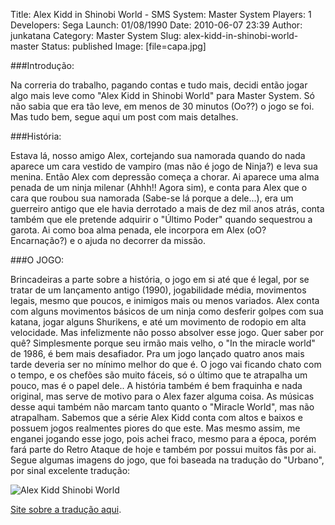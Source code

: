 Title: Alex Kidd in Shinobi World - SMS
System: Master System
Players: 1
Developers: Sega
Launch: 01/08/1990
Date: 2010-06-07 23:39
Author: junkatana
Category: Master System
Slug: alex-kidd-in-shinobi-world-master
Status: published
Image: [file=capa.jpg]

###Introdução:

<!-- PELICAN_BEGIN_SUMMARY -->
Na correria do trabalho, pagando contas e tudo mais, decidi então jogar algo
mais leve como "Alex Kidd in Shinobi World" para Master System. Só não
sabia que era tão leve, em menos de 30 minutos (Oo??) o jogo se foi. Mas
tudo bem, segue aqui um post com mais detalhes.
<!-- PELICAN_END_SUMMARY -->

###História:

Estava lá, nosso amigo Alex, cortejando sua namorada quando do nada aparece um cara
vestido de vampiro (mas não é jogo de Ninja?) e leva sua menina. Então
Alex com depressão começa a chorar. Ai aparece uma alma penada de um
ninja milenar (Ahhh!! Agora sim), e conta para Alex que o cara que
roubou sua namorada (Sabe-se lá porque a dele...), era um guerreiro
antigo que ele havia derrotado a mais de dez mil anos atrás, conta
também que ele pretende adquirir o "Último Poder" quando sequestrou a
garota. Ai como boa alma penada, ele incorpora em Alex (oO? Encarnação?)
e o ajuda no decorrer da missão.


###O JOGO:

Brincadeiras a parte sobre a história, o jogo em si até que é legal, por
se tratar de um lançamento antigo (1990), jogabilidade média, movimentos
legais, mesmo que poucos, e inimigos mais ou menos variados. Alex conta
com alguns movimentos básicos de um ninja como desferir golpes com sua
katana, jogar alguns Shurikens, e até um movimento de rodopio em alta
velocidade. Mas infelizmente não posso absolver esse jogo. Quer saber
por quê? Simplesmente porque seu irmão mais velho, o "In the miracle
world" de 1986, é bem mais desafiador. Pra um jogo lançado quatro anos mais tarde
deveria ser no mínimo melhor do que é. O jogo vai ficando chato com o
tempo, e os chefões são muito fáceis, só o último que te atrapalha um
pouco, mas é o papel dele.. A história também é bem
fraquinha e nada original, mas serve de motivo para o Alex fazer alguma
coisa. As músicas desse aqui também não marcam tanto quanto o "Miracle
World", mas não atrapalham. Sabemos que a série Alex Kidd conta com altos e baixos e possuem jogos
realmentes piores do que este. Mas mesmo assim, me enganei jogando esse jogo, pois
achei fraco, mesmo para a época, porém fará parte do Retro Ataque de hoje e também por possui muitos fãs por ai.
Segue algumas imagens do jogo, que foi baseada na tradução do "Urbano",
por sinal excelente tradução:

![Alex Kidd Shinobi World]([file=alexkiddshinobi.gif])

[Site sobre a tradução
aqui](http://www.romhackers.org/modules/PDdownloads/singlefile.php?cid=20&lid=110http://www.romhackers.org/modules/PDdownloads/singlefile.php?cid=20&lid=110).
